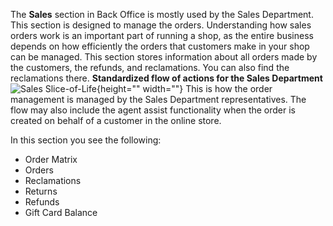 The **Sales** section in Back Office is mostly used by the Sales Department.
This section is designed to manage the orders. Understanding how sales orders work is an important part of running a shop, as the entire business depends on how efficiently the orders that customers make in your shop can be managed. This section stores information about all orders made by the customers, the refunds, and reclamations. You can also find the reclamations there. 
**Standardized flow of actions for the Sales Department**
![Sales Slice-of-Life](https://spryker.s3.eu-central-1.amazonaws.com/docs/User+Guides/Back+Office+User+Guides/Sales/Sales/Sales+Slice-of-Life.png){height="" width=""}
This is how the order management is managed by the Sales Department representatives. The flow may also include the agent assist functionality when the order is created on behalf of a customer in the online store.

In this section you see the following:
* Order Matrix
* Orders
* Reclamations
* Returns
* Refunds
* Gift Card Balance
